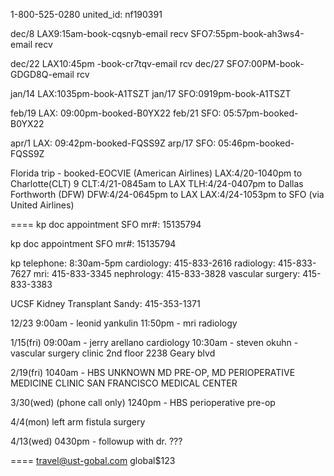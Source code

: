 1-800-525-0280
united_id:  nf190391

dec/8
LAX9:15am-book-cqsnyb-email recv
SFO7:55pm-book-ah3ws4-email recv

dec/22
LAX10:45pm -book-cr7tqv-email rcv
dec/27
SFO7:00PM-book-GDGD8Q-email rcv

jan/14
LAX:1035pm-book-A1TSZT
jan/17
SFO:0919pm-book-A1TSZT

feb/19
LAX: 09:00pm-booked-B0YX22
feb/21
SFO: 05:57pm-booked-B0YX22

apr/1
LAX: 09:42pm-booked-FQSS9Z
arp/17
SFO: 05:46pm-booked-FQSS9Z

Florida trip - booked-EOCVIE (American Airlines)
LAX:4/20-1040pm to Charlotte(CLT) 9
CLT:4/21-0845am to LAX
TLH:4/24-0407pm to Dallas Forthworth (DFW)
DFW:4/24-0645pm to LAX
LAX:4/24-1053pm to SFO (via United Airlines)



====
kp doc appointment SFO
mr#: 15135794

kp doc appointment SFO
mr#: 15135794

kp telephone: 8:30am-5pm
cardiology: 415-833-2616 
radiology: 415-833-7627
mri: 415-833-3345
nephrology: 415-833-3828
vascular surgery: 415-833-3383

UCSF Kidney Transplant
Sandy: 415-353-1371


12/23
9:00am - leonid yankulin
11:50pm - mri radiology

1/15(fri)
09:00am - jerry arellano cardiology
10:30am - steven okuhn -
vascular surgery clinic
2nd floor 
2238 Geary blvd

2/19(fri)
1040am - HBS UNKNOWN MD PRE-OP, MD 
PERIOPERATIVE MEDICINE CLINIC 
SAN FRANCISCO MEDICAL CENTER 

3/30(wed) (phone call only)
1240pm - HBS perioperative pre-op

4/4(mon)
left arm fistula surgery

4/13(wed)
0430pm - followup with dr. ???


====
travel@ust-gobal.com
global$123

